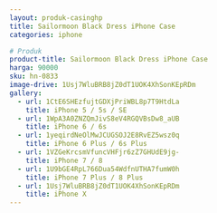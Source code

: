 ```yaml
---
layout: produk-casinghp
title: Sailormoon Black Dress iPhone Case
categories: iphone

# Produk
product-title: Sailormoon Black Dress iPhone Case
harga: 90000
sku: hn-0833
image-drive: 1Usj7WluBRB8jZ0dT1UOK4XhSonKEpRDm
gallery:
  - url: 1CtE6SHEzfujtGDXjPriWBL8p7T9HtdLa
    title: iPhone 5 / 5s / SE
  - url: 1WpA3A0ZNZQmJivS8eV4RGQVBsDw8_aUB
    title: iPhone 6 / 6s
  - url: 1yeqirdNeOlMwJCUGSOJ2E8RvEZ5wsz0q
    title: iPhone 6 Plus / 6s Plus
  - url: 1VZGeKrcsmVfuncVHFjr6zZ7GHUdE9jg-
    title: iPhone 7 / 8
  - url: 1U9bGE4RpL766Dua54WdfnUTHA7fumW0h
    title: iPhone 7 Plus / 8 Plus
  - url: 1Usj7WluBRB8jZ0dT1UOK4XhSonKEpRDm
    title: iPhone X
---
```

